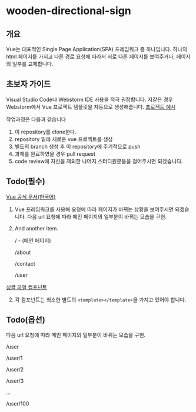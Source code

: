 # wooden-directional-sign

## 개요
Vue는 대표적인 Single Page Application(SPA) 프레임워크 중 하나입니다.
하나의 html 페이지를 가지고 
다른 경로 요청에 따라서 서로 다른 페이지를 보여주거나, 페이지의 일부를 교체합니다.

## 초보자 가이드
Visual Studio Code나 Webstorm IDE 사용을 적극 권장합니다.
저같은 경우 Webstorm에서 Vue 프로젝트 템플릿을 자동으로 생성해줍니다.
[프로젝트 예시](https://github.com/forestvue/vue-portfolio)

작업과정은 다음과 같습니다

1. 이 repository를 clone한다.
2. repository 밑에 새로운 vue 프로젝트를 생성
3. 별도의 branch 생성 후 이 repository에 주기적으로 push
4. 과제를 완료하였을 경우 pull request
5. code review에 자신을 제외한 나머지 스터디원분들을 걸어주시면 되겠습니다.

## Todo(필수)
[Vue 공식 문서(한국어)](https://kr.vuejs.org/v2/guide/index.html)

1. Vue 프레임워크를 사용해 요청에 따라 페이지가 바뀌는 상황을 보여주시면 되겠습니다.
다음 url 요청에 따라 메인 페이지의 일부분이 바뀌는 모습을 구현.
4. And another item.  
 
   / - (메인 페이지)
  
   /about

   /contact

   /user

[싱글 파일 컴포넌트](https://kr.vuejs.org/v2/guide/single-file-components.html)

2. 각 컴포넌트는 최소한 별도의 `<template></template>`을 가지고 있어야 합니다.

## Todo(옵션)
다음 url 요청에 따라 메인 페이지의 일부분이 바뀌는 모습을 구현.

/user

/user/1

/user/2

/user/3

...

/user/100

